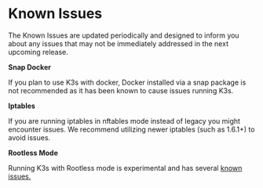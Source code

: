 
# Known Issues

The Known Issues are updated periodically and designed to inform you about any issues that may not be immediately addressed in the next upcoming release.

**Snap Docker**

If you plan to use K3s with docker, Docker installed via a snap package is not recommended as it has been known to cause issues running K3s.

**Iptables**

If you are running iptables in nftables mode instead of legacy you might encounter issues. We recommend utilizing newer iptables (such as 1.6.1+) to avoid issues.

**Rootless Mode**

Running K3s with Rootless mode is experimental and has several [known issues.](advanced.md#known-issues-with-rootless-mode)
